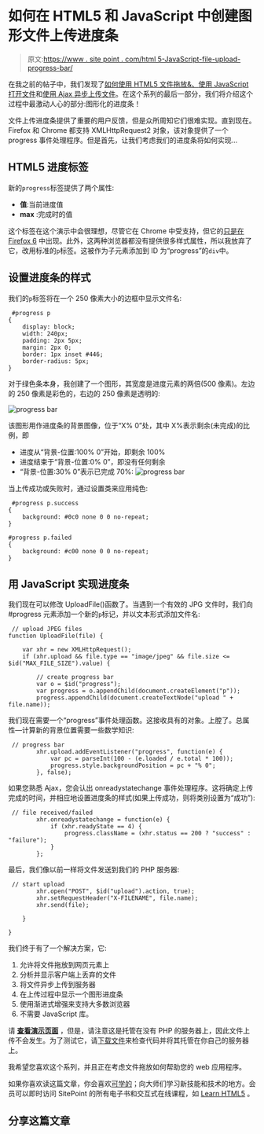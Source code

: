 # 如何在 HTML5 和 JavaScript 中创建图形文件上传进度条

> 原文:[https://www . site point . com/html 5-JavaScript-file-upload-progress-bar/](https://www.sitepoint.com/html5-javascript-file-upload-progress-bar/)

在我之前的帖子中，我们发现了[如何使用 HTML5 文件拖放&、](https://www.sitepoint.com/html5-file-drag-and-drop/)[使用 JavaScript 打开文件](https://www.sitepoint.com/html5-javascript-open-dropped-files)和[使用 Ajax 异步上传文件](https://www.sitepoint.com/html5-ajax-file-upload)。在这个系列的最后一部分，我们将介绍这个过程中最激动人心的部分:图形化的进度条！

文件上传进度条提供了重要的用户反馈，但是众所周知它们很难实现。直到现在。Firefox 和 Chrome 都支持 XMLHttpRequest2 对象，该对象提供了一个 progress 事件处理程序。但是首先，让我们考虑我们的进度条将如何实现…

## HTML5 进度标签

新的`progress`标签提供了两个属性:

*   **值**:当前进度值
*   **max** :完成时的值

这个标签在这个演示中会很理想，尽管它在 Chrome 中受支持，但它的[只是在 Firefox 6](https://www.sitepoint.com/firefox-6-whats-new/) 中出现。此外，这两种浏览器都没有提供很多样式属性，所以我放弃了它，改用标准的`p`标签。这被作为子元素添加到 ID 为“progress”的`div`中。

## 设置进度条的样式

我们的`p`标签将在一个 250 像素大小的边框中显示文件名:

```
 #progress p
{
	display: block;
	width: 240px;
	padding: 2px 5px;
	margin: 2px 0;
	border: 1px inset #446;
	border-radius: 5px;
} 
```

对于绿色条本身，我创建了一个图形，其宽度是进度元素的两倍(500 像素)。左边的 250 像素是彩色的，右边的 250 像素是透明的:

![progress bar](../Images/2480d2be39db3ac8b02502a7c215bb6d.png)

该图形用作进度条的背景图像，位于“X% 0”处，其中 X%表示剩余(未完成)的比例，即

*   进度从“背景-位置:100% 0”开始，即剩余 100%
*   进度结束于“背景-位置:0% 0”，即没有任何剩余
*   “背景-位置:30% 0”表示已完成 70%:
    ![progress bar](../Images/439d5d1372469e42f94ced2865b7843e.png)

当上传成功或失败时，通过设置类来应用纯色:

```
 #progress p.success
{
	background: #0c0 none 0 0 no-repeat;
}

#progress p.failed
{
	background: #c00 none 0 0 no-repeat;
} 
```

## 用 JavaScript 实现进度条

我们现在可以修改 UploadFile()函数了。当遇到一个有效的 JPG 文件时，我们向#progress 元素添加一个新的`p`标记，并以文本形式添加文件名:

```
 // upload JPEG files
function UploadFile(file) {

	var xhr = new XMLHttpRequest();
	if (xhr.upload && file.type == "image/jpeg" && file.size <= $id("MAX_FILE_SIZE").value) {

		// create progress bar
		var o = $id("progress");
		var progress = o.appendChild(document.createElement("p"));
		progress.appendChild(document.createTextNode("upload " + file.name)); 
```

我们现在需要一个“progress”事件处理函数。这接收具有的对象。上膛了。总属性—计算新的背景位置需要一些数学知识:

```
 // progress bar
		xhr.upload.addEventListener("progress", function(e) {
			var pc = parseInt(100 - (e.loaded / e.total * 100));
			progress.style.backgroundPosition = pc + "% 0";
		}, false); 
```

如果您熟悉 Ajax，您会认出 onreadystatechange 事件处理程序。这将确定上传完成的时间，并相应地设置进度条的样式(如果上传成功，则将类别设置为“成功”):

```
 // file received/failed
		xhr.onreadystatechange = function(e) {
			if (xhr.readyState == 4) {
				progress.className = (xhr.status == 200 ? "success" : "failure");
			}
		}; 
```

最后，我们像以前一样将文件发送到我们的 PHP 服务器:

```
 // start upload
		xhr.open("POST", $id("upload").action, true);
		xhr.setRequestHeader("X-FILENAME", file.name);
		xhr.send(file);

	}

} 
```

我们终于有了一个解决方案，它:

1.  允许将文件拖放到网页元素上
2.  分析并显示客户端上丢弃的文件
3.  将文件异步上传到服务器
4.  在上传过程中显示一个图形进度条
5.  使用渐进式增强来支持大多数浏览器
6.  不需要 JavaScript 库。

请 [**查看演示页面**](https://blogs.sitepointstatic.com/examples/tech/filedrag/3/index.html) ，但是，请注意这是托管在没有 PHP 的服务器上，因此文件上传不会发生。为了测试它，请[下载文件](https://blogs.sitepointstatic.com/examples/tech/filedrag/3/filedrag3.zip)来检查代码并将其托管在你自己的服务器上。

我希望您喜欢这个系列，并且正在考虑文件拖放如何帮助您的 web 应用程序。

如果你喜欢读这篇文章，你会喜欢[可学的](https://learnable.com/)；向大师们学习新技能和技术的地方。会员可以即时访问 SitePoint 的所有电子书和交互式在线课程，如 [Learn HTML5](https://learnable.com/courses/learn-html5-201) 。

## 分享这篇文章